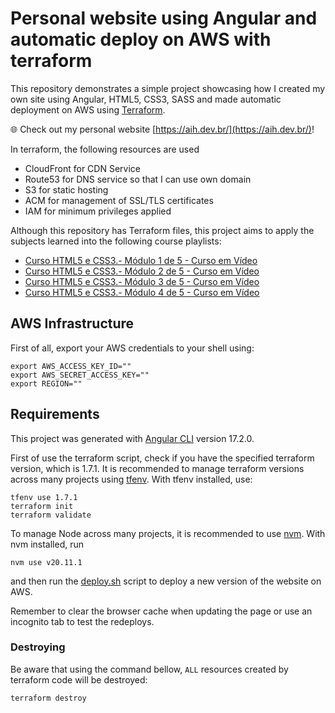 # Personal website using Angular and automatic deploy on AWS with terraform

This repository demonstrates a simple project showcasing how I created my own site using Angular, HTML5, CSS3, SASS and made
automatic deployment on AWS using [Terraform](https://www.terraform.io/).

🌐 Check out my personal website [https://aih.dev.br/](https://aih.dev.br/)!

In terraform, the following resources are used
- CloudFront for CDN Service
- Route53 for DNS service so that I can use own domain
- S3 for static hosting  
- ACM for management of SSL/TLS certificates
- IAM for minimum privileges applied

Although this repository has Terraform files, this project aims to apply the subjects learned  into the following course playlists:
- [Curso HTML5 e CSS3.- Módulo 1 de 5 - Curso em Vídeo](https://www.youtube.com/playlist?list=PLHz_AreHm4dkZ9-atkcmcBaMZdmLHft8n)
- [Curso HTML5 e CSS3.- Módulo 2 de 5 - Curso em Vídeo](https://www.youtube.com/playlist?list=PLHz_AreHm4dlUpEXkY1AyVLQGcpSgVF8s)
- [Curso HTML5 e CSS3.- Módulo 3 de 5 - Curso em Vídeo](https://www.youtube.com/playlist?list=PLGoULRt59zHtHG1tQUjucsOmeqiwo2FWr)
- [Curso HTML5 e CSS3.- Módulo 4 de 5 - Curso em Vídeo](https://www.youtube.com/playlist?list=PLHz_AreHm4dkcVCk2Bn_fdVQ81Fkrh6WT)

## AWS Infrastructure

First of all, export your AWS credentials to your shell using:
```shell
export AWS_ACCESS_KEY_ID=""
export AWS_SECRET_ACCESS_KEY=""
export REGION=""
```

## Requirements

This project was generated with [Angular CLI](https://github.com/angular/angular-cli) version 17.2.0.

First of use the terraform script, check if you have the specified terraform version, which is 1.7.1.
It is recommended to manage terraform versions across many projects using [tfenv](https://github.com/tfutils/tfenv).
With tfenv installed, use:

```shell
tfenv use 1.7.1
terraform init
terraform validate
```

To manage Node across many projects, it is recommended to use [nvm](https://github.com/nvm-sh/nvm).
With nvm installed, run

```shell
nvm use v20.11.1
```

and then run the [deploy.sh](deploy.sh) script to deploy a new version of the website on AWS.

Remember to clear the browser cache when updating the page or use an incognito tab to test the redeploys.


### Destroying
Be aware that using the command bellow, `ALL` resources created by terraform code will be destroyed:
```shell
terraform destroy
```
